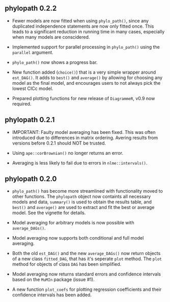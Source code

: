 phylopath 0.2.2
--------------------------------------------------------------------------------

* Fewer models are now fitted when using `phylo_path()`, since any duplicated
  independence statements are now only fitted once. This leads to a significant
  reduction in running time in many cases, especially when many models are
  conscidered.
  
* Implemented support for parallel processing in `phylo_path()` using the
  `parallel` argument.
  
* `phylo_path()` now shows a progress bar. 

* New function added (`choice()`) that is a very simple wrapper around 
  `est_DAG()`. It adds to `best()` and `average()` by allowing for choosing
  any model as the final model, and encourages users to not always pick the 
  lowest CICc model.
  
* Prepared plotting functions for new release of `DiagrammeR`, v0.9 now
  required.


phylopath 0.2.1
--------------------------------------------------------------------------------

* IMPORTANT: Faulty model averaging has been fixed. This was often introduced
  due to differences in matrix ordering. Avering results from versions before
  0.2.1 should NOT be trusted.

* Using `ape::corBrownian()` no longer returns an error.

* Averaging is less likely to fail due to errors in `nlme::intervals()`.


phylopath 0.2.0
--------------------------------------------------------------------------------

* `phylo_path()` has become more streamlined with functionality moved to other
  functions. The `phylopath` object now containts all necessary models and data,
  `summary()` is used to obtain the results table, and `best()` and `average()` 
  are used to extract and fit the best or average model. See the vignette for
  details.

* Model averaging for arbitrary models is now possible with `average_DAGs()`.

* Model averaging now supports both conditional and full model averaging.

* Both the old `est_DAG()` and the new `average_DAGs()` now return objects of a
  new class `fitted_DAG`, that has it's seperate `plot` method. The `plot` 
  method for objects of class `DAG` has been simplified.

* Model averaging now returns standard errors and confidence intervals based on
  the `MuMIn` package (issue #1).
  
* A new function `plot_coefs` for plotting regression coefficients and their
  confidence intervals has been added.
  